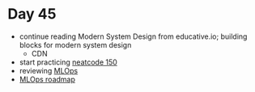 # Day 45

- continue reading Modern System Design from educative.io; building blocks for modern system design
    - CDN
- start practicing [neatcode 150](https://neetcode.io/practice)
- reviewing [MLOps](https://datatalks.club/blog/mlops-zoomcamp.html)
- [MLOps roadmap](https://roadmap.sh/mlops)
